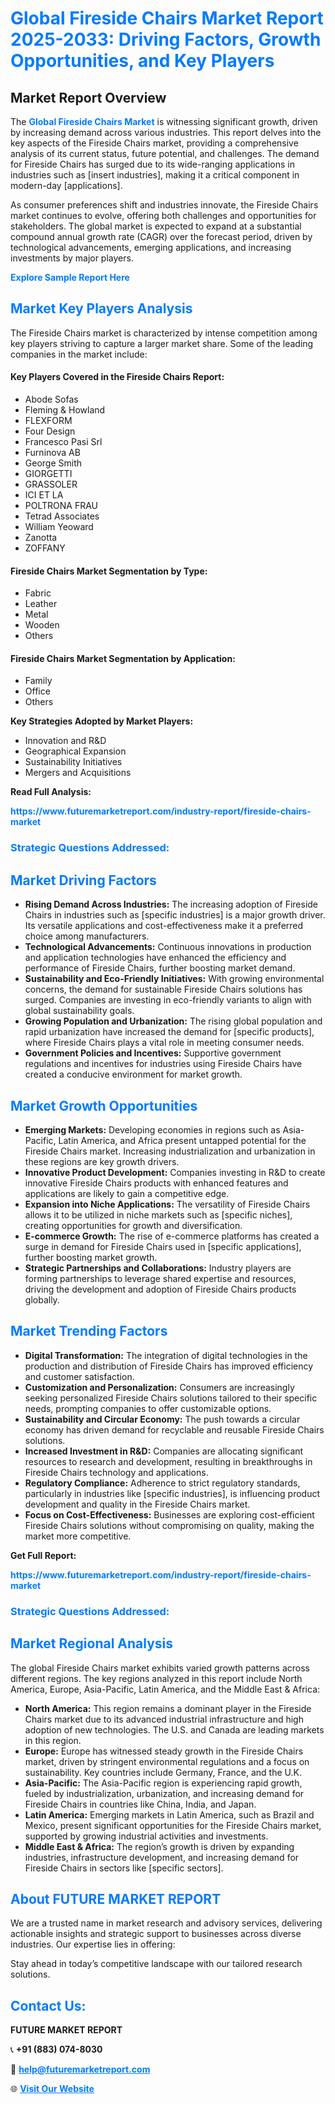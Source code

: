 <h1 style="color: #007BFF;">Global Fireside Chairs Market Report 2025-2033: Driving Factors, Growth Opportunities, and Key Players</h1>

<section id="overview">
<h2>Market Report Overview</h2>
<p>The <a href="https://www.futuremarketreport.com/industry-report/fireside-chairs-market" style="color: #007BFF; text-decoration: none;"><strong>Global Fireside Chairs Market</strong></a> is witnessing significant growth, driven by increasing demand across various industries. This report delves into the key aspects of the Fireside Chairs market, providing a comprehensive analysis of its current status, future potential, and challenges. The demand for Fireside Chairs has surged due to its wide-ranging applications in industries such as [insert industries], making it a critical component in modern-day [applications].</p>
<p>As consumer preferences shift and industries innovate, the Fireside Chairs market continues to evolve, offering both challenges and opportunities for stakeholders. The global market is expected to expand at a substantial compound annual growth rate (CAGR) over the forecast period, driven by technological advancements, emerging applications, and increasing investments by major players.</p>
</section>

<section id="overview">
<p><a href="https://www.futuremarketreport.com/request-sample/reportId=36011" style="color: #007BFF; text-decoration: none;"><strong>Explore Sample Report Here</strong></a></p>
</section>

<section id="key-players">
<h2 style="color: #007BFF;">Market Key Players Analysis</h2>
<p>The Fireside Chairs market is characterized by intense competition among key players striving to capture a larger market share. Some of the leading companies in the market include:</p>
<h4>Key Players Covered in the Fireside Chairs Report:</h4>
<ul><li>Abode Sofas</li><li>Fleming &amp; Howland</li><li>FLEXFORM</li><li>Four Design</li><li>Francesco Pasi Srl</li><li>Furninova AB</li><li>George Smith</li><li>GIORGETTI</li><li>GRASSOLER</li><li>ICI ET LA</li><li>POLTRONA FRAU</li><li>Tetrad Associates</li><li>William Yeoward</li><li>Zanotta</li><li>ZOFFANY</li></ul>
<h4>Fireside Chairs Market Segmentation by Type:</h4>
<ul><li>Fabric</li><li>Leather</li><li>Metal</li><li>Wooden</li><li>Others</li></ul>

<h4>Fireside Chairs Market Segmentation by Application:</h4>
<ul><li>Family</li><li>Office</li><li>Others</li></ul>
<p><strong>Key Strategies Adopted by Market Players:</strong></p>
<ul>
<li>Innovation and R&D</li>
<li>Geographical Expansion</li>
<li>Sustainability Initiatives</li>
<li>Mergers and Acquisitions</li>
</ul>
</section>

<section>
<p><strong>Read Full Analysis: </strong></p><a href="https://www.futuremarketreport.com/industry-report/fireside-chairs-market" style="color: #007BFF; text-decoration: none;"><strong>https://www.futuremarketreport.com/industry-report/fireside-chairs-market</strong></a>
<h3 style="color: #007BFF;">Strategic Questions Addressed:</h3>
</section>

<section id="driving-factors">
<h2 style="color: #007BFF;">Market Driving Factors</h2>
<ul>
<li><strong>Rising Demand Across Industries:</strong> The increasing adoption of Fireside Chairs in industries such as [specific industries] is a major growth driver. Its versatile applications and cost-effectiveness make it a preferred choice among manufacturers.</li>
<li><strong>Technological Advancements:</strong> Continuous innovations in production and application technologies have enhanced the efficiency and performance of Fireside Chairs, further boosting market demand.</li>
<li><strong>Sustainability and Eco-Friendly Initiatives:</strong> With growing environmental concerns, the demand for sustainable Fireside Chairs solutions has surged. Companies are investing in eco-friendly variants to align with global sustainability goals.</li>
<li><strong>Growing Population and Urbanization:</strong> The rising global population and rapid urbanization have increased the demand for [specific products], where Fireside Chairs plays a vital role in meeting consumer needs.</li>
<li><strong>Government Policies and Incentives:</strong> Supportive government regulations and incentives for industries using Fireside Chairs have created a conducive environment for market growth.</li>
</ul>
</section>

<section id="growth-opportunities">
<h2 style="color: #007BFF;">Market Growth Opportunities</h2>
<ul>
<li><strong>Emerging Markets:</strong> Developing economies in regions such as Asia-Pacific, Latin America, and Africa present untapped potential for the Fireside Chairs market. Increasing industrialization and urbanization in these regions are key growth drivers.</li>
<li><strong>Innovative Product Development:</strong> Companies investing in R&D to create innovative Fireside Chairs products with enhanced features and applications are likely to gain a competitive edge.</li>
<li><strong>Expansion into Niche Applications:</strong> The versatility of Fireside Chairs allows it to be utilized in niche markets such as [specific niches], creating opportunities for growth and diversification.</li>
<li><strong>E-commerce Growth:</strong> The rise of e-commerce platforms has created a surge in demand for Fireside Chairs used in [specific applications], further boosting market growth.</li>
<li><strong>Strategic Partnerships and Collaborations:</strong> Industry players are forming partnerships to leverage shared expertise and resources, driving the development and adoption of Fireside Chairs products globally.</li>
</ul>
</section>

<section id="trending-factors">
<h2 style="color: #007BFF;">Market Trending Factors</h2>
<ul>
<li><strong>Digital Transformation:</strong> The integration of digital technologies in the production and distribution of Fireside Chairs has improved efficiency and customer satisfaction.</li>
<li><strong>Customization and Personalization:</strong> Consumers are increasingly seeking personalized Fireside Chairs solutions tailored to their specific needs, prompting companies to offer customizable options.</li>
<li><strong>Sustainability and Circular Economy:</strong> The push towards a circular economy has driven demand for recyclable and reusable Fireside Chairs solutions.</li>
<li><strong>Increased Investment in R&D:</strong> Companies are allocating significant resources to research and development, resulting in breakthroughs in Fireside Chairs technology and applications.</li>
<li><strong>Regulatory Compliance:</strong> Adherence to strict regulatory standards, particularly in industries like [specific industries], is influencing product development and quality in the Fireside Chairs market.</li>
<li><strong>Focus on Cost-Effectiveness:</strong> Businesses are exploring cost-efficient Fireside Chairs solutions without compromising on quality, making the market more competitive.</li>
</ul>
</section>

<section>
<p><strong>Get Full Report: </strong></p><a href="https://www.futuremarketreport.com/industry-report/fireside-chairs-market" style="color: #007BFF; text-decoration: none;"><strong>https://www.futuremarketreport.com/industry-report/fireside-chairs-market</strong></a>
<h3 style="color: #007BFF;">Strategic Questions Addressed:</h3>
</section>


<section id="regional-analysis">
<h2 style="color: #007BFF;">Market Regional Analysis</h2>
<p>The global Fireside Chairs market exhibits varied growth patterns across different regions. The key regions analyzed in this report include North America, Europe, Asia-Pacific, Latin America, and the Middle East & Africa:</p>
<ul>
<li><strong>North America:</strong> This region remains a dominant player in the Fireside Chairs market due to its advanced industrial infrastructure and high adoption of new technologies. The U.S. and Canada are leading markets in this region.</li>
<li><strong>Europe:</strong> Europe has witnessed steady growth in the Fireside Chairs market, driven by stringent environmental regulations and a focus on sustainability. Key countries include Germany, France, and the U.K.</li>
<li><strong>Asia-Pacific:</strong> The Asia-Pacific region is experiencing rapid growth, fueled by industrialization, urbanization, and increasing demand for Fireside Chairs in countries like China, India, and Japan.</li>
<li><strong>Latin America:</strong> Emerging markets in Latin America, such as Brazil and Mexico, present significant opportunities for the Fireside Chairs market, supported by growing industrial activities and investments.</li>
<li><strong>Middle East & Africa:</strong> The region’s growth is driven by expanding industries, infrastructure development, and increasing demand for Fireside Chairs in sectors like [specific sectors].</li>
</ul>
</section>

<footer>
<h2 style="color: #007BFF;">About FUTURE MARKET REPORT</h2>
<p>We are a trusted name in market research and advisory services, delivering actionable insights and strategic support to businesses across diverse industries. Our expertise lies in offering:</p>

<p>Stay ahead in today’s competitive landscape with our tailored research solutions.</p>

<h2 style="color: #007BFF;">Contact Us:</h2>
<p><strong>FUTURE MARKET REPORT</strong></p>
<p>📞 <strong>+91 (883) 074-8030</strong></p>
<p>📧 <strong><a href="mailto:help@futuremarketreport.com" style="color: #007BFF;">help@futuremarketreport.com</a></strong></p>
<p>🌐 <strong><a href="https://www.futuremarketreport.com/" style="color: #007BFF;">Visit Our Website</a></strong></p>
</footer>